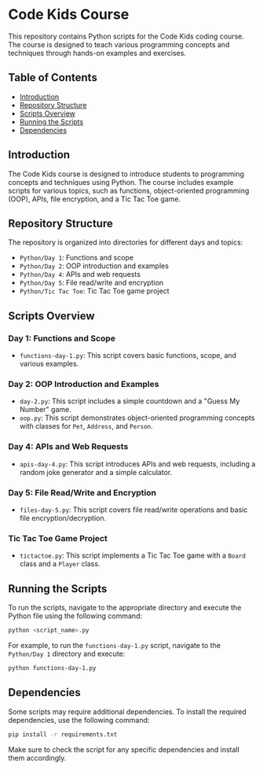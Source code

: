 # Code Kids Course

This repository contains Python scripts for the Code Kids coding course. The course is designed to teach various programming concepts and techniques through hands-on examples and exercises.

## Table of Contents

- [Introduction](#introduction)
- [Repository Structure](#repository-structure)
- [Scripts Overview](#scripts-overview)
- [Running the Scripts](#running-the-scripts)
- [Dependencies](#dependencies)

## Introduction

The Code Kids course is designed to introduce students to programming concepts and techniques using Python. The course includes example scripts for various topics, such as functions, object-oriented programming (OOP), APIs, file encryption, and a Tic Tac Toe game.

## Repository Structure

The repository is organized into directories for different days and topics:

- `Python/Day 1`: Functions and scope
- `Python/Day 2`: OOP introduction and examples
- `Python/Day 4`: APIs and web requests
- `Python/Day 5`: File read/write and encryption
- `Python/Tic Tac Toe`: Tic Tac Toe game project

## Scripts Overview

### Day 1: Functions and Scope

- `functions-day-1.py`: This script covers basic functions, scope, and various examples.

### Day 2: OOP Introduction and Examples

- `day-2.py`: This script includes a simple countdown and a "Guess My Number" game.
- `oop.py`: This script demonstrates object-oriented programming concepts with classes for `Pet`, `Address`, and `Person`.

### Day 4: APIs and Web Requests

- `apis-day-4.py`: This script introduces APIs and web requests, including a random joke generator and a simple calculator.

### Day 5: File Read/Write and Encryption

- `files-day-5.py`: This script covers file read/write operations and basic file encryption/decryption.

### Tic Tac Toe Game Project

- `tictactoe.py`: This script implements a Tic Tac Toe game with a `Board` class and a `Player` class.

## Running the Scripts

To run the scripts, navigate to the appropriate directory and execute the Python file using the following command:

```bash
python <script_name>.py
```

For example, to run the `functions-day-1.py` script, navigate to the `Python/Day 1` directory and execute:

```bash
python functions-day-1.py
```

## Dependencies

Some scripts may require additional dependencies. To install the required dependencies, use the following command:

```bash
pip install -r requirements.txt
```

Make sure to check the script for any specific dependencies and install them accordingly.
